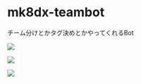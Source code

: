 # mk8dx-teambot
チーム分けとかタグ決めとかやってくれるBot

![](https://i.imgur.com/ftk7mP0.png)

![](https://i.imgur.com/Fi3NdCd.png)

![](https://i.imgur.com/HpIeJW0.png)

